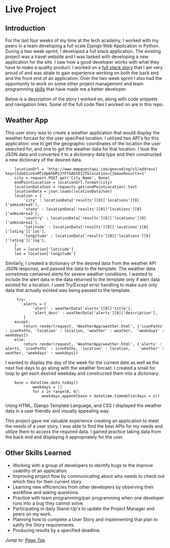 # Live Project

## Introduction
For the last four weeks of my time at the tech academy, I worked with my peers in a team developing a full scale Django Web Application in Python. During a two week sprint, I developed a full stack application. The existing project was a travel website and I was tasked with developing a new application for the site. I saw how a good developer works with what they have to make a quality product. I worked on a [full stack story](#weather-app) that I am very proud of and was abale to gain experience working on both the back end and the front end of an application. Over the two week sprint I also had the opportunity to work on some other project management and team programming [skills](#other-skills-learned) that have made me a better developer.

Below is a description of the story I worked on, along with code snippets and navigation links. Some of the full code files I worked on are in this repo.

## Weather App
This user story was to create a weather application that would display the weather forcast for the user specified location. I utilized two API's for this application: one to get the geographic coordinates of the location the user searched for, and one to get the weather data for that location. I took the JSON data and converted it to a dictionary data type and then constructed a new dictionary of the desired data.

        locationUrl = 'http://www.mapquestapi.com/geocoding/v1/address?key=lSZeD1zxGvMTiOp6hbMj2YFfGAbt612T&location={}&maxResults=1'
        city = request.POST.get('City_Name', None)
        endPointLocation = locationUrl.format(city)
        locationDataJson = requests.get(endPointLocation).text
        locationData = json.loads(locationDataJson)
        location = {
            'city' : locationData['results'][0]['locations'][0]['adminArea5'],
            'state' : locationData['results'][0]['locations'][0]['adminArea3'],
            'country' : locationData['results'][0]['locations'][0]['adminArea1'],
            'latitude' : locationData['results'][0]['locations'][0]['latLng']['lat'],
            'longitude' : locationData['results'][0]['locations'][0]['latLng']['lng'],
        }
        lat = location['latitude']
        lon = location['longitude']

Similarly, I created a dictionary of the desired data from the weather API JSON response, and passed the data to the template. The weather data sometimes contained alerts for severe weather conditions. I wanted to include the alert data in the data returned to the template only if alert data existed for a location. I used Try/Except error handling to make sure only data that actually existed was being passed to the template.
         
         try:
            alerts = {
                'alert' : weatherData['alerts'][0]['title'],
                'alert_desc' : weatherData['alerts'][0]['description'],
            }
        except:
            return render(request, 'WeatherApp/weather.html', {'iconPaths' : iconPaths, 'location' : location, 'weather' : weather,  'weekdays' : weekdays})
        else:
            return render(request, 'WeatherApp/weather.html', {'alerts' : alerts, 'iconPaths' : iconPaths, 'location' : location,    'weather' : weather, 'weekdays' : weekdays})
            
I wanted to display the day of the week for the current date as well as the next five days to go along with the weather forcast. I created a small for loop to get each desired weekday and constructed them into a dictionary.
            
        base = datetime.date.today()
                weekdays = []
                for x in range(0, 6):
                    weekdays.append(base + datetime.timedelta(days = x))
                    
Using  HTML, Django Template Language, and CSS I displayed the weather data in a user friendly and visually appealing way.

This project gave me valuable experience creating an application to meet the needs of a user story. I was able to find the best APIs for my needs and utilize them to access the required data. I gained practice taking data from the back end and displaying it appropriately for the user.
      

## Other Skills Learned
* Working with a group of developers to identify bugs to the improve usability of an application.
* Improving project flow by communicating about who needs to check out which files for their current story.
* Learning new efficiencies from other developers by observing their workflow and asking questions.  
* Practice with team programming/pair programming when one developer runs into a bug they cannot solve.
* Participating in daily Stand-Up's to update the Project Manager and peers on my work.
* Planning how to complete a User Story and implementing that plan to satify the Story requirements.
* Producing results by a specified deadline.
  
*Jump to: [Page Top](#live-project)*
